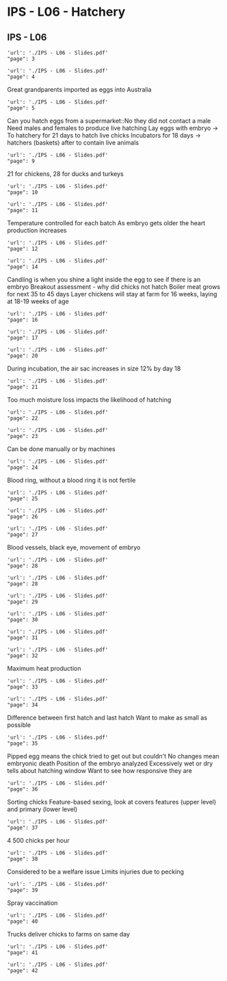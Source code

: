 # IPS - L06 - Hatchery

## IPS - L06

```pdf
'url': './IPS - L06 - Slides.pdf'
"page": 3
```

```pdf
'url': './IPS - L06 - Slides.pdf'
"page": 4
```
Great grandparents imported as eggs into Australia

```pdf
'url': './IPS - L06 - Slides.pdf'
"page": 5
```
Can you hatch eggs from a supermarket::No they did not contact a male
Need males and females to produce live hatching
Lay eggs with embryo -> To hatchery for 21 days to hatch live chicks
Incubators for 18 days -> hatchers (baskets) after to contain live animals

```pdf
'url': './IPS - L06 - Slides.pdf'
"page": 9
```
21 for chickens, 28 for ducks and turkeys

```pdf
'url': './IPS - L06 - Slides.pdf'
"page": 10
```

```pdf
'url': './IPS - L06 - Slides.pdf'
"page": 11
```
Temperature controlled for each batch
As embryo gets older the heart production increases

```pdf
'url': './IPS - L06 - Slides.pdf'
"page": 12
```

```pdf
'url': './IPS - L06 - Slides.pdf'
"page": 14
```
Candling is when you shine a light inside the egg to see if there is an embryo
Breakout assessment - why did chicks not hatch
Boiler meat grows for next 35 to 45 days
Layer chickens will stay at farm for 16 weeks, laying at 18-19 weeks of age

```pdf
'url': './IPS - L06 - Slides.pdf'
"page": 16
```

```pdf
'url': './IPS - L06 - Slides.pdf'
"page": 17
```

```pdf
'url': './IPS - L06 - Slides.pdf'
"page": 20
```
During incubation, the air sac increases in size 12% by day 18

```pdf
'url': './IPS - L06 - Slides.pdf'
"page": 21
```
Too much moisture loss impacts the likelihood of hatching

```pdf
'url': './IPS - L06 - Slides.pdf'
"page": 22
```

```pdf
'url': './IPS - L06 - Slides.pdf'
"page": 23
```
Can be done manually or by machines

```pdf
'url': './IPS - L06 - Slides.pdf'
"page": 24
```
Blood ring, without a blood ring it is not fertile

```pdf
'url': './IPS - L06 - Slides.pdf'
"page": 25
```

```pdf
'url': './IPS - L06 - Slides.pdf'
"page": 26
```

```pdf
'url': './IPS - L06 - Slides.pdf'
"page": 27
```
Blood vessels, black eye, movement of embryo

```pdf
'url': './IPS - L06 - Slides.pdf'
"page": 28
```

```pdf
'url': './IPS - L06 - Slides.pdf'
"page": 28
```

```pdf
'url': './IPS - L06 - Slides.pdf'
"page": 29
```

```pdf
'url': './IPS - L06 - Slides.pdf'
"page": 30
```

```pdf
'url': './IPS - L06 - Slides.pdf'
"page": 31
```

```pdf
'url': './IPS - L06 - Slides.pdf'
"page": 32
```
Maximum heat production

```pdf
'url': './IPS - L06 - Slides.pdf'
"page": 33
```

```pdf
'url': './IPS - L06 - Slides.pdf'
"page": 34
```
Difference between first hatch and last hatch
Want to make as small as possible

```pdf
'url': './IPS - L06 - Slides.pdf'
"page": 35
```
Pipped egg means the chick tried to get out but couldn't
No changes mean embryonic death
Position of the embryo analyzed
Excessively wet or dry tells about hatching window
Want to see how responsive they are

```pdf
'url': './IPS - L06 - Slides.pdf'
"page": 36
```
Sorting chicks
Feature-based sexing, look at covers features (upper level) and primary (lower level)

```pdf
'url': './IPS - L06 - Slides.pdf'
"page": 37
```
4 500 chicks per hour

```pdf
'url': './IPS - L06 - Slides.pdf'
"page": 38
```
Considered to be a welfare issue
Limits injuries due to pecking

```pdf
'url': './IPS - L06 - Slides.pdf'
"page": 39
```
Spray vaccination

```pdf
'url': './IPS - L06 - Slides.pdf'
"page": 40
```
Trucks deliver chicks to farms on same day

```pdf
'url': './IPS - L06 - Slides.pdf'
"page": 41
```

```pdf
'url': './IPS - L06 - Slides.pdf'
"page": 42
```
